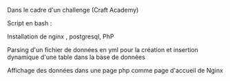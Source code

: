 Dans le cadre d'un challenge (Craft Academy)

Script en bash :

Installation de nginx , postgresql, PhP

Parsing d'un fichier de données en yml pour la création et insertion dynamique d'une table dans la base de données  

Affichage des données dans une page php comme page d'accueil de Nginx
